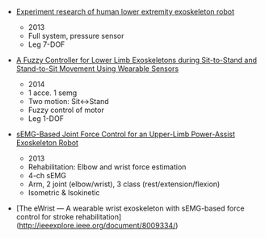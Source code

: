* [Experiment research of human lower extremity exoskeleton robot](http://ieeexplore.ieee.org/document/6640490/?reload=true)
  * 2013
  * Full system, pressure sensor
  * Leg 7-DOF
  
* [A Fuzzy Controller for Lower Limb Exoskeletons during Sit-to-Stand and Stand-to-Sit Movement Using Wearable Sensors](https://www.ncbi.nlm.nih.gov/pmc/articles/PMC4003946/)
  * 2014
  * 1 acce. 1 semg
  * Two motion: Sit<->Stand
  * Fuzzy control of motor
  * Leg 1-DOF
  
* [sEMG-Based Joint Force Control for an Upper-Limb Power-Assist Exoskeleton Robot](http://ieeexplore.ieee.org/document/6655907/)
  * 2013
  * Rehabilitation: Elbow and wrist force estimation
  * 4-ch sEMG
  * Arm, 2 joint (elbow/wrist), 3 class (rest/extension/flexion)
  * Isometric & Isokinetic
  
* [The eWrist — A wearable wrist exoskeleton with sEMG-based force control for stroke rehabilitation] (http://ieeexplore.ieee.org/document/8009334/)
